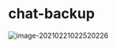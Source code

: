 # chat-backup

![image-20210221022520226](https://cdn.jsdelivr.net/gh/ds19991999/image/picgo/20210221022529.png)
